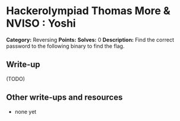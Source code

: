 # Hackerolympiad Thomas More & NVISO : Yoshi

**Category:** Reversing
**Points:**
**Solves:** 0
**Description:** Find the correct password to the following binary to find the flag.



## Write-up

(TODO)

## Other write-ups and resources

* none yet
